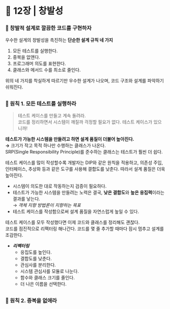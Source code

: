 # 🧷 12장 | 창발성

### 📘 창발적 설계로 깔끔한 코드를 구현하자

우수한 설계의 창발성을 촉진하는 **단순한 설계 규칙 네 가지**

1. 모든 테스트를 실행한다.
2. 중복을 없앤다.
3. 프로그래머 의도를 표현한다.
4. 클래스와 메서드 수를 최소로 줄인다.

위의 네 가지를 착실하게 따르기만 우수한 설계가 나오며, 코드 구조와 설계를 파악하기 쉬워진다.

##

### 📘 원칙 1. 모든 테스트를 실행하라

> 테스트 케이스를 만들고 계속 돌려라.  
코드를 정리하면서 시스템이 깨질까 걱정할 필요가 없다. 테스트 케이스가 있으니까!

**테스트가 가능한 시스템을 만들려고 하면 설계 품질이 더불어 높아진다.  
→** 크기가 작고 목적 하나만 수행하는 클래스가 나온다.  
SRP(Single Responsibility Principle)를 준수하는 클래스는 테스트가 훨씬 더 쉽다.

테스트 케이스를 많이 작성할수록 개발자는 DIP와 같은 원칙을 적용하고, 의존성 주입, 인터페이스, 추상화 등과 같은 도구를 사용해 결합도를 낮춘다. 따라서 설계 품질은 더욱 높아진다.

- 시스템이 의도한 대로 작동하는지 검증이 필요하다.
- 테스트가 가능한 시스템을 만들려는 노력은 결국, **낮은 결합도**와 **높은 응집력**이라는 결과를 낳는다.  
→ *객체 지향 방법론이 지향하는 목표*
- 테스트 케이스를 작성함으로써 설계 품질을 자연스럽게 높일 수 있다.

테스트 케이스를 모두 작성했다면 이제 코드와 클래스를 정리해도 괜찮다.  
코드를 점진적으로 리팩터링 해나간다. 코드를 몇 줄 추가할 때마다 잠시 멈추고 설계를 조감한다.

- ***리팩터링***  
  - 응집도를 높인다.  
  - 결합도를 낮춘다.  
  - 관심사를 분리한다.  
  - 시스템 관심사를 모듈로 나눈다.  
  - 함수와 클래스 크기를 줄인다.  
  - 더 나은 이름을 선택한다.

##

### 📘 원칙 2. 중복을 없애라
